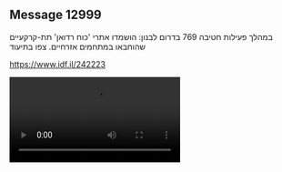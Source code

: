 ## Message 12999

במהלך פעילות חטיבה 769 בדרום לבנון:
הושמדו אתרי 'כוח רדואן' תת-קרקעיים שהוחבאו במתחמים אזרחיים. צפו בתיעוד

https://www.idf.il/242223

![Video](12999/12999_media.mp4)
